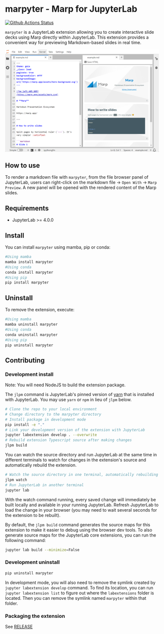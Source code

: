 # marpyter - Marp for JupyterLab

[![Github Actions Status](https://github.com/trungleduc/marpyter/workflows/Build/badge.svg)](https://github.com/trungleduc/marpyter/actions/workflows/build.yml)

`marpyter` is a JupyterLab extension allowing you to create interactive slide decks using Marp directly within JupyterLab. This extension provides a convenient way for previewing Markdown-based slides in real time.

![marpyter](marpyter.png)

## How to use

To render a markdown file with `marpyter`, from the file browser panel of JupyterLab, users can right-click on the markdown file -> `Open With` -> `Marp Preview`.
A new panel will be opened with the rendered content of the Marp slides.

## Requirements

- JupyterLab >= 4.0.0

## Install

You can install `marpyter` using mamba, pip or conda:

```bash
#Using mamba
mamba install marpyter
#Using conda
conda install marpyter
#Using pip
pip install marpyter
```

## Uninstall

To remove the extension, execute:

```bash
#Using mamba
mamba uninstall marpyter
#Using conda
conda uninstall marpyter
#Using pip
pip uninstall marpyter
```

## Contributing

### Development install

Note: You will need NodeJS to build the extension package.

The `jlpm` command is JupyterLab's pinned version of
[yarn](https://yarnpkg.com/) that is installed with JupyterLab. You may use
`yarn` or `npm` in lieu of `jlpm` below.

```bash
# Clone the repo to your local environment
# Change directory to the marpyter directory
# Install package in development mode
pip install -e "."
# Link your development version of the extension with JupyterLab
jupyter labextension develop . --overwrite
# Rebuild extension Typescript source after making changes
jlpm build
```

You can watch the source directory and run JupyterLab at the same time in different terminals to watch for changes in the extension's source and automatically rebuild the extension.

```bash
# Watch the source directory in one terminal, automatically rebuilding when needed
jlpm watch
# Run JupyterLab in another terminal
jupyter lab
```

With the watch command running, every saved change will immediately be built locally and available in your running JupyterLab. Refresh JupyterLab to load the change in your browser (you may need to wait several seconds for the extension to be rebuilt).

By default, the `jlpm build` command generates the source maps for this extension to make it easier to debug using the browser dev tools. To also generate source maps for the JupyterLab core extensions, you can run the following command:

```bash
jupyter lab build --minimize=False
```

### Development uninstall

```bash
pip uninstall marpyter
```

In development mode, you will also need to remove the symlink created by `jupyter labextension develop`
command. To find its location, you can run `jupyter labextension list` to figure out where the `labextensions`
folder is located. Then you can remove the symlink named `marpyter` within that folder.

### Packaging the extension

See [RELEASE](RELEASE.md)
